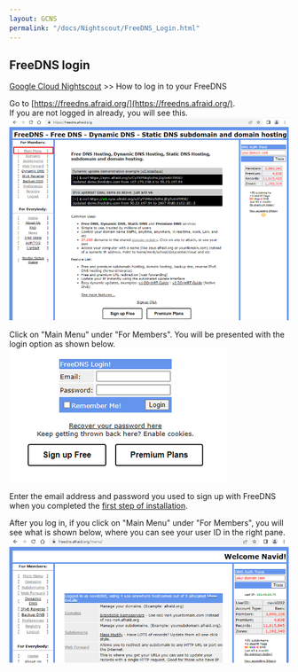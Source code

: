 ```yaml
---
layout: GCNS
permalink: "/docs/Nightscout/FreeDNS_Login.html"
---
```


## FreeDNS login  
[Google Cloud Nightscout](./GoogleCloud.md) >> How to log in to your FreeDNS  
  
Go to [https://freedns.afraid.org/](https://freedns.afraid.org/).  
If you are not logged in already, you will see this.  
![](./images/FreeDNSPage.png)  
  
Click on "Main Menu" under "For Members".  You will be presented with the login option as shown below.  
![](./images/FreeDNS_Login.png)  
  
Enter the email address and password you used to sign up with FreeDNS when you completed the [first step of installation](./FreeDNS.md).  

After you log in, if you click on "Main Menu" under "For Members", you will see what is shown below, where you can see your user ID in the right pane.  
![](./images/FreeDNS_LoggedIn.png)  

